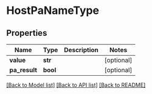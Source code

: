 # HostPaNameType

## Properties
Name | Type | Description | Notes
------------ | ------------- | ------------- | -------------
**value** | **str** |  | [optional] 
**pa_result** | **bool** |  | [optional] 

[[Back to Model list]](../README.md#documentation-for-models) [[Back to API list]](../README.md#documentation-for-api-endpoints) [[Back to README]](../README.md)

